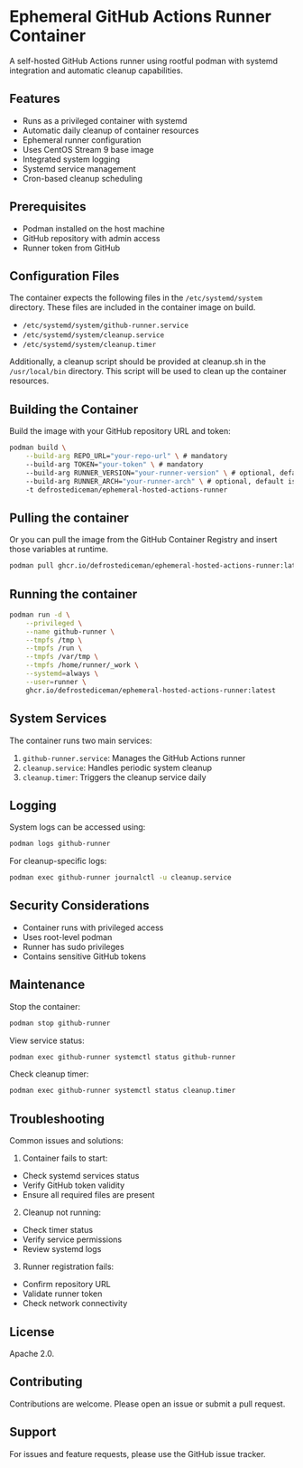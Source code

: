 # Ephemeral GitHub Actions Runner Container

A self-hosted GitHub Actions runner using rootful podman with systemd integration and automatic cleanup capabilities.

## Features

- Runs as a privileged container with systemd
- Automatic daily cleanup of container resources
- Ephemeral runner configuration
- Uses CentOS Stream 9 base image
- Integrated system logging
- Systemd service management
- Cron-based cleanup scheduling

## Prerequisites

- Podman installed on the host machine
- GitHub repository with admin access
- Runner token from GitHub

## Configuration Files

The container expects the following files in the `/etc/systemd/system` directory. These files are included in the container image on build.

- `/etc/systemd/system/github-runner.service`
- `/etc/systemd/system/cleanup.service`
- `/etc/systemd/system/cleanup.timer`

Additionally, a cleanup script should be provided at cleanup.sh in the `/usr/local/bin` directory. This script will be used to clean up the container resources.

## Building the Container

Build the image with your GitHub repository URL and token:

```bash
podman build \
    --build-arg REPO_URL="your-repo-url" \ # mandatory
    --build-arg TOKEN="your-token" \ # mandatory
    --build-arg RUNNER_VERSION="your-runner-version" \ # optional, default is 2.314.1
    --build-arg RUNNER_ARCH="your-runner-arch" \ # optional, default is x64
    -t defrostediceman/ephemeral-hosted-actions-runner
```

## Pulling the container

Or you can pull the image from the GitHub Container Registry and insert those variables at runtime.

```bash
podman pull ghcr.io/defrostediceman/ephemeral-hosted-actions-runner:latest
```

## Running the container

```bash
podman run -d \
    --privileged \
    --name github-runner \
    --tmpfs /tmp \
    --tmpfs /run \
    --tmpfs /var/tmp \
    --tmpfs /home/runner/_work \
    --systemd=always \
    --user=runner \
    ghcr.io/defrostediceman/ephemeral-hosted-actions-runner:latest
```

## System Services

The container runs two main services:
1. `github-runner.service`: Manages the GitHub Actions runner
2. `cleanup.service`: Handles periodic system cleanup
3. `cleanup.timer`: Triggers the cleanup service daily

## Logging

System logs can be accessed using:

```bash
podman logs github-runner
```

For cleanup-specific logs:

```bash
podman exec github-runner journalctl -u cleanup.service
```

## Security Considerations

- Container runs with privileged access
- Uses root-level podman
- Runner has sudo privileges
- Contains sensitive GitHub tokens

## Maintenance

Stop the container:

```bash
podman stop github-runner
```

View service status:

```bash
podman exec github-runner systemctl status github-runner
```

Check cleanup timer:

```bash
podman exec github-runner systemctl status cleanup.timer
```

## Troubleshooting

Common issues and solutions:

1. Container fails to start:
  - Check systemd services status
  - Verify GitHub token validity
  - Ensure all required files are present

2. Cleanup not running:
  - Check timer status
  - Verify service permissions
  - Review systemd logs

3. Runner registration fails:
  - Confirm repository URL
  - Validate runner token
  - Check network connectivity

## License

Apache 2.0.

## Contributing

Contributions are welcome. Please open an issue or submit a pull request.

## Support

For issues and feature requests, please use the GitHub issue tracker.